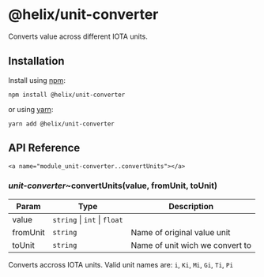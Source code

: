 # @helix/unit-converter

Converts value across different IOTA units.

## Installation

Install using [npm](https://www.npmjs.org/):
```
npm install @helix/unit-converter
```

or using [yarn](https://yarnpkg.com/):

```
yarn add @helix/unit-converter
```

## API Reference

    <a name="module_unit-converter..convertUnits"></a>

### *unit-converter*~convertUnits(value, fromUnit, toUnit)

| Param | Type | Description |
| --- | --- | --- |
| value | <code>string</code> \| <code>int</code> \| <code>float</code> |  |
| fromUnit | <code>string</code> | Name of original value unit |
| toUnit | <code>string</code> | Name of unit wich we convert to |

Converts accross IOTA units. Valid unit names are:
`i`, `Ki`, `Mi`, `Gi`, `Ti`, `Pi`

